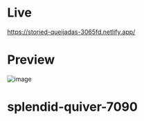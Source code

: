 # Live
https://storied-queijadas-3065fd.netlify.app/

# Preview
![image](https://github.com/masoom2313189/splendid-quiver-7090/assets/105916377/6b7110c3-3c44-43b6-aecb-ae731feaf5ce)


# splendid-quiver-7090

